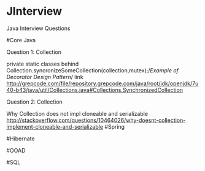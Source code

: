 # JInterview
Java Interview Questions

#Core Java

Question 1: Collection

private static classes behind Collection.syncronizeSomeCollection(collection,mutex);/*Example of Decorator Design Pattern*/
link http://grepcode.com/file/repository.grepcode.com/java/root/jdk/openjdk/7u40-b43/java/util/Collections.java#Collections.SynchronizedCollection

Question 2: Collection

Why Collection does not impl cloneable and serializable
http://stackoverflow.com/questions/10464026/why-doesnt-collection-implement-cloneable-and-serializable
#Spring

#Hibernate

#OOAD

#SQL